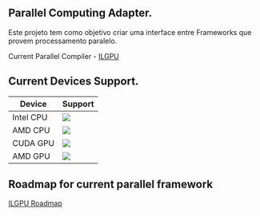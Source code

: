 ## Parallel Computing Adapter.

Este projeto tem como objetivo criar uma interface entre Frameworks que provem processamento paralelo.

Current Parallel Compiler - [ILGPU](http://ilgpu.net/)

## Current Devices Support.

Device | Support
------------ | -------------
Intel CPU | ![](https://raw.githubusercontent.com/snownz/Virtual-Intelligence/Git/Info/images/ok.png)
AMD CPU | ![](https://raw.githubusercontent.com/snownz/Virtual-Intelligence/Git/Info/images/ok.png)
CUDA GPU | ![](https://raw.githubusercontent.com/snownz/Virtual-Intelligence/Git/Info/images/ok.png)
AMD GPU | ![](https://raw.githubusercontent.com/snownz/Virtual-Intelligence/Git/Info/images/not.png)

## Roadmap for current parallel framework

[ILGPU Roadmap](http://ilgpu.net/Home/Roadmap)
